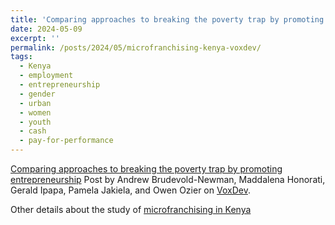 ```yaml
---
title: 'Comparing approaches to breaking the poverty trap by promoting entrepreneurship'
date: 2024-05-09
excerpt: ''
permalink: /posts/2024/05/microfranchising-kenya-voxdev/
tags:
  - Kenya
  - employment
  - entrepreneurship
  - gender
  - urban
  - women
  - youth
  - cash
  - pay-for-performance
---
```


[Comparing approaches to breaking the poverty trap by promoting entrepreneurship](https://voxdev.org/topic/firms/comparing-approaches-breaking-poverty-trap-promoting-entrepreneurship) Post by Andrew Brudevold-Newman, Maddalena Honorati, Gerald Ipapa, Pamela Jakiela, and Owen Ozier on [VoxDev](https://voxdev.org/).

Other details about the study of [microfranchising in Kenya](https://owenozier.github.io/working/)
